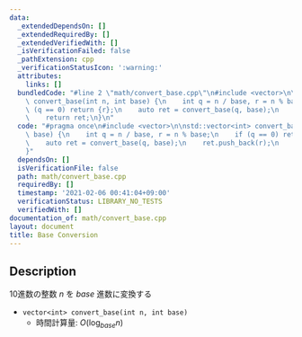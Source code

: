 ```yaml
---
data:
  _extendedDependsOn: []
  _extendedRequiredBy: []
  _extendedVerifiedWith: []
  _isVerificationFailed: false
  _pathExtension: cpp
  _verificationStatusIcon: ':warning:'
  attributes:
    links: []
  bundledCode: "#line 2 \"math/convert_base.cpp\"\n#include <vector>\n\nstd::vector<int>\
    \ convert_base(int n, int base) {\n    int q = n / base, r = n % base;\n    if\
    \ (q == 0) return {r};\n    auto ret = convert_base(q, base);\n    ret.push_back(r);\n\
    \    return ret;\n}\n"
  code: "#pragma once\n#include <vector>\n\nstd::vector<int> convert_base(int n, int\
    \ base) {\n    int q = n / base, r = n % base;\n    if (q == 0) return {r};\n\
    \    auto ret = convert_base(q, base);\n    ret.push_back(r);\n    return ret;\n\
    }"
  dependsOn: []
  isVerificationFile: false
  path: math/convert_base.cpp
  requiredBy: []
  timestamp: '2021-02-06 00:41:04+09:00'
  verificationStatus: LIBRARY_NO_TESTS
  verifiedWith: []
documentation_of: math/convert_base.cpp
layout: document
title: Base Conversion
---
```


## Description

10進数の整数 $n$ を $base$ 進数に変換する

- `vector<int> convert_base(int n, int base)`
    - 時間計算量: $O(\log_{base} n)$